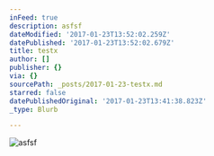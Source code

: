 ```yaml
---
inFeed: true
description: asfsf
dateModified: '2017-01-23T13:52:02.259Z'
datePublished: '2017-01-23T13:52:02.679Z'
title: testx
author: []
publisher: {}
via: {}
sourcePath: _posts/2017-01-23-testx.md
starred: false
datePublishedOriginal: '2017-01-23T13:41:38.823Z'
_type: Blurb

---
```

![asfsf](https://the-grid-user-content.s3-us-west-2.amazonaws.com/c32d82a4-a5ac-4502-9b8a-0f2e14be53d5.jpg)